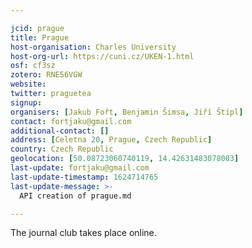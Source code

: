 ```yaml
---

jcid: prague
title: Prague
host-organisation: Charles University
host-org-url: https://cuni.cz/UKEN-1.html
osf: cf3sz
zotero: RNE56VGW
website: 
twitter: praguetea
signup: 
organisers: [Jakub Fořt, Benjamin Šimsa, Jiří Štipl]
contact: fortjaku@gmail.com
additional-contact: []
address: [Celetna 20, Prague, Czech Republic]
country: Czech Republic
geolocation: [50.08723060740119, 14.42631483078003]
last-update: fortjaku@gmail.com
last-update-timestamp: 1624714765
last-update-message: >-
  API creation of prague.md

---
```


The journal club takes place online.

